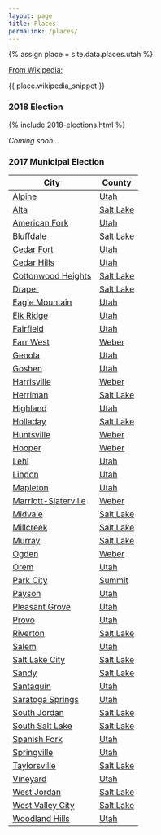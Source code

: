 ```yaml
---
layout: page
title: Places
permalink: /places/
---
```


{% assign place = site.data.places.utah %}

<section class="info">
  <p><a href="{{ place.wikipedia_url }}">From Wikipedia:</a></p>
  <p class="citation">{{ place.wikipedia_snippet }}</p>
</section>

### 2018 Election

{% include 2018-elections.html %}

_Coming soon..._

### 2017 Municipal Election

<table>
<thead>
  <th>City</th>
  <th>County</th>
</thead>
<tbody>
  <tr>
    <td><a href="utah/alpine">Alpine</a></td>
    <td><a href="utah">Utah</a></td>
  </tr>
  <tr>
    <td><a href="salt-lake/alta">Alta</a></td>
    <td><a href="salt-lake">Salt Lake</a></td>
  </tr>
  <tr>
    <td><a href="utah/american-fork">American Fork</a></td>
    <td><a href="utah">Utah</a></td>
  </tr>
  <tr>
    <td><a href="salt-lake/bluffdale">Bluffdale</a></td>
    <td><a href="salt-lake">Salt Lake</a></td>
  </tr>
  <tr>
    <td><a href="utah/cedar-fort">Cedar Fort</a></td>
    <td><a href="utah">Utah</a></td>
  </tr>
  <tr>
    <td><a href="utah/cedar-hills">Cedar Hills</a></td>
    <td><a href="utah">Utah</a></td>
  </tr>
  <tr>
    <td><a href="salt-lake/cottonwood-heights">Cottonwood Heights</a></td>
    <td><a href="salt-lake">Salt Lake</a></td>
  </tr>
  <tr>
    <td><a href="salt-lake/draper">Draper</a></td>
    <td><a href="salt-lake">Salt Lake</a></td>
  </tr>
  <tr>
    <td><a href="utah/eagle-mountain">Eagle Mountain</a></td>
    <td><a href="utah">Utah</a></td>
  </tr>
  <tr>
    <td><a href="utah/elk-ridge">Elk Ridge</a></td>
    <td><a href="utah">Utah</a></td>
  </tr>
  <tr>
    <td><a href="utah/fairfield">Fairfield</a></td>
    <td><a href="utah">Utah</a></td>
  </tr>
  <tr>
    <td><a href="weber/farr-west">Farr West</a></td>
    <td><a href="weber">Weber</a></td>
  </tr>
  <tr>
    <td><a href="utah/genola">Genola</a></td>
    <td><a href="utah">Utah</a></td>
  </tr>
  <tr>
    <td><a href="utah/goshen">Goshen</a></td>
    <td><a href="utah">Utah</a></td>
  </tr>
  <tr>
    <td><a href="weber/harrisville">Harrisville</a></td>
    <td><a href="weber">Weber</a></td>
  </tr>
  <tr>
    <td><a href="salt-lake/herriman">Herriman</a></td>
    <td><a href="salt-lake">Salt Lake</a></td>
  </tr>
  <tr>
    <td><a href="utah/highland">Highland</a></td>
    <td><a href="utah">Utah</a></td>
  </tr>
  <tr>
    <td><a href="salt-lake/holladay">Holladay</a></td>
    <td><a href="salt-lake">Salt Lake</a></td>
  </tr>
  <tr>
    <td><a href="weber/huntsville">Huntsville</a></td>
    <td><a href="weber">Weber</a></td>
  </tr>
  <tr>
    <td><a href="weber/hooper">Hooper</a></td>
    <td><a href="weber">Weber</a></td>
  </tr>
  <tr>
    <td><a href="utah/lehi">Lehi</a></td>
    <td><a href="utah">Utah</a></td>
  </tr>
  <tr>
    <td><a href="utah/lindon">Lindon</a></td>
    <td><a href="utah">Utah</a></td>
  </tr>
  <tr>
    <td><a href="utah/mapleton">Mapleton</a></td>
    <td><a href="utah">Utah</a></td>
  </tr>
  <tr>
    <td><a href="weber/marriott-slaterville">Marriott-Slaterville</a></td>
    <td><a href="weber">Weber</a></td>
  </tr>
  <tr>
    <td><a href="salt-lake/midvale">Midvale</a></td>
    <td><a href="salt-lake">Salt Lake</a></td>
  </tr>
  <tr>
    <td><a href="salt-lake/millcreek">Millcreek</a></td>
    <td><a href="salt-lake">Salt Lake</a></td>
  </tr>
  <tr>
    <td><a href="salt-lake/murray">Murray</a></td>
    <td><a href="salt-lake">Salt Lake</a></td>
  </tr>
  <tr>
    <td><a href="weber/ogden">Ogden</a></td>
    <td><a href="weber">Weber</a></td>
  </tr>
  <tr>
    <td><a href="utah/orem">Orem</a></td>
    <td><a href="utah">Utah</a></td>
  </tr>
  <tr>
    <td><a href="summit/park-city">Park City</a></td>
    <td><a href="summit">Summit</a></td>
  </tr>  
  <tr>
    <td><a href="utah/payson">Payson</a></td>
    <td><a href="utah">Utah</a></td>
  </tr>
  <tr>
    <td><a href="utah/pleasant-grove">Pleasant Grove</a></td>
    <td><a href="utah">Utah</a></td>
  </tr>
  <tr>
    <td><a href="utah/provo">Provo</a></td>
    <td><a href="utah">Utah</a></td>
  </tr>
  <tr>
    <td><a href="salt-lake/riverton">Riverton</a></td>
    <td><a href="salt-lake">Salt Lake</a></td>
  </tr>
  <tr>
    <td><a href="utah/salem">Salem</a></td>
    <td><a href="utah">Utah</a></td>
  </tr>
  <tr>
    <td><a href="salt-lake/salt-lake-city">Salt Lake City</a></td>
    <td><a href="salt-lake">Salt Lake</a></td>
  </tr>
  <tr>
    <td><a href="salt-lake/sandy">Sandy</a></td>
    <td><a href="salt-lake">Salt Lake</a></td>
  </tr>
  <tr>
    <td><a href="utah/santaquin">Santaquin</a></td>
    <td><a href="utah">Utah</a></td>
  </tr>
  <tr>
    <td><a href="utah/saratoga-springs">Saratoga Springs</a></td>
    <td><a href="utah">Utah</a></td>
  </tr>
  <tr>
    <td><a href="salt-lake/south-jordan">South Jordan</a></td>
    <td><a href="salt-lake">Salt Lake</a></td>
  </tr>
  <tr>
    <td><a href="salt-lake/south-salt-lake">South Salt Lake</a></td>
    <td><a href="salt-lake">Salt Lake</a></td>
  </tr>
  <tr>
    <td><a href="utah/spanish-fork">Spanish Fork</a></td>
    <td><a href="utah">Utah</a></td>
  </tr>
  <tr>
    <td><a href="utah/springville">Springville</a></td>
    <td><a href="utah">Utah</a></td>
  </tr>
  <tr>
    <td><a href="salt-lake/taylorsville">Taylorsville</a></td>
    <td><a href="salt-lake">Salt Lake</a></td>
  </tr>
  <tr>
    <td><a href="utah/vineyard">Vineyard</a></td>
    <td><a href="utah">Utah</a></td>
  </tr>
  <tr>
    <td><a href="salt-lake/west-jordan">West Jordan</a></td>
    <td><a href="salt-lake">Salt Lake</a></td>
  </tr>
  <tr>
    <td><a href="salt-lake/west-valley-city">West Valley City</a></td>
    <td><a href="salt-lake">Salt Lake</a></td>
  </tr>
  <tr>
    <td><a href="utah/woodland-hills">Woodland Hills</a></td>
    <td><a href="utah">Utah</a></td>
  </tr>
</tbody>
</table>
